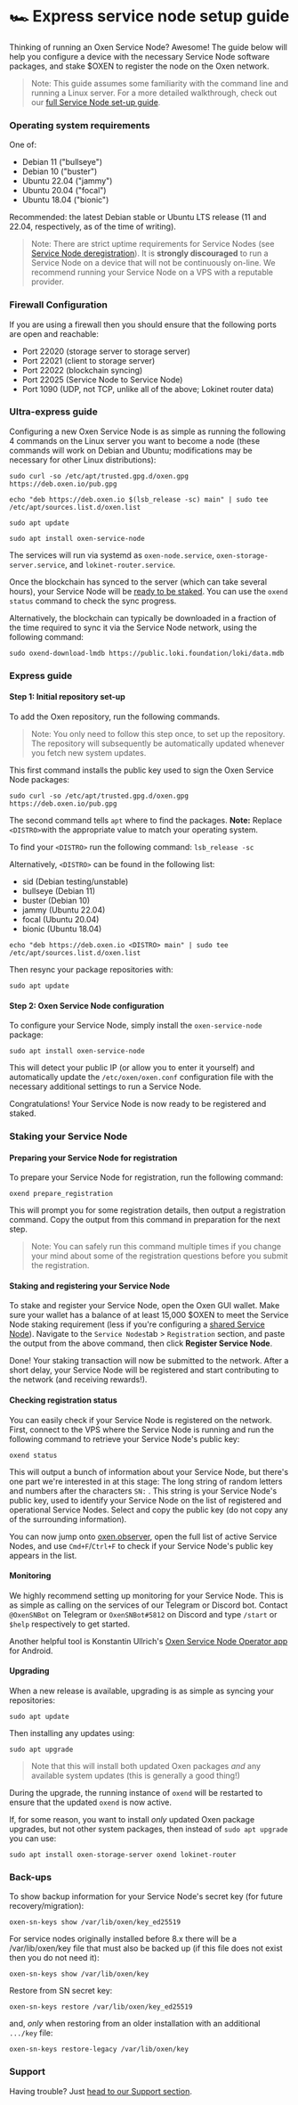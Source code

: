 # 🏎 Express service node setup guide

Thinking of running an Oxen Service Node? Awesome! The guide below will help you configure a device with the necessary Service Node software packages, and stake $OXEN to register the node on the Oxen network.

> Note: This guide assumes some familiarity with the command line and running a Linux server. For a more detailed walkthrough, check out our [full Service Node set-up guide](full-service-node-setup-guide.md).

### Operating system requirements

One of:

* Debian 11 ("bullseye")
* Debian 10 ("buster")
* Ubuntu 22.04 ("jammy")
* Ubuntu 20.04 ("focal")
* Ubuntu 18.04 ("bionic")

Recommended: the latest Debian stable or Ubuntu LTS release (11 and 22.04, respectively, as of the time of writing).

> Note: There are strict uptime requirements for Service Nodes (see [Service Node deregistration](service-node-deregistration.md)). It is **strongly discouraged** to run a Service Node on a device that will not be continuously on-line. We recommend running your Service Node on a VPS with a reputable provider.

### Firewall Configuration

If you are using a firewall then you should ensure that the following ports are open and reachable:

* Port 22020 (storage server to storage server)
* Port 22021 (client to storage server)
* Port 22022 (blockchain syncing)
* Port 22025 (Service Node to Service Node)
* Port 1090 (UDP, not TCP, unlike all of the above; Lokinet router data)

### Ultra-express guide

Configuring a new Oxen Service Node is as simple as running the following 4 commands on the Linux server you want to become a node (these commands will work on Debian and Ubuntu; modifications may be necessary for other Linux distributions):

```
sudo curl -so /etc/apt/trusted.gpg.d/oxen.gpg https://deb.oxen.io/pub.gpg

echo "deb https://deb.oxen.io $(lsb_release -sc) main" | sudo tee /etc/apt/sources.list.d/oxen.list

sudo apt update

sudo apt install oxen-service-node
```

The services will run via systemd as `oxen-node.service`, `oxen-storage-server.service`, and `lokinet-router.service`.

Once the blockchain has synced to the server (which can take several hours), your Service Node will be [ready to be staked](setting-up-an-oxen-service-node.md#staking-your-service-node). You can use the `oxend status` command to check the sync progress.

Alternatively, the blockchain can typically be downloaded in a fraction of the time required to sync it via the Service Node network, using the following command:

```
sudo oxend-download-lmdb https://public.loki.foundation/loki/data.mdb
```

### Express guide

#### Step 1: Initial repository set-up

To add the Oxen repository, run the following commands.

> Note: You only need to follow this step once, to set up the repository. The repository will subsequently be automatically updated whenever you fetch new system updates.

This first command installs the public key used to sign the Oxen Service Node packages:

```
sudo curl -so /etc/apt/trusted.gpg.d/oxen.gpg https://deb.oxen.io/pub.gpg
```

The second command tells `apt` where to find the packages. **Note:** Replace `<DISTRO>`with the appropriate value to match your operating system.

To find your `<DISTRO>` run the following command: `lsb_release -sc`

Alternatively, `<DISTRO>` can be found in the following list:

* sid (Debian testing/unstable)
* bullseye (Debian 11)
* buster (Debian 10)
* jammy (Ubuntu 22.04)
* focal (Ubuntu 20.04)
* bionic (Ubuntu 18.04)

```
echo "deb https://deb.oxen.io <DISTRO> main" | sudo tee /etc/apt/sources.list.d/oxen.list
```

Then resync your package repositories with:

```
sudo apt update
```

#### Step 2: Oxen Service Node configuration

To configure your Service Node, simply install the `oxen-service-node` package:

```
sudo apt install oxen-service-node
```

This will detect your public IP (or allow you to enter it yourself) and automatically update the `/etc/oxen/oxen.conf` configuration file with the necessary additional settings to run a Service Node.

Congratulations! Your Service Node is now ready to be registered and staked.

### Staking your Service Node

#### Preparing your Service Node for registration

To prepare your Service Node for registration, run the following command:

```
oxend prepare_registration
```

This will prompt you for some registration details, then output a registration command. Copy the output from this command in preparation for the next step.

> Note: You can safely run this command multiple times if you change your mind about some of the registration questions before you submit the registration.

#### Staking and registering your Service Node

To stake and register your Service Node, open the Oxen GUI wallet. Make sure your wallet has a balance of at least 15,000 $OXEN to meet the Service Node staking requirement (less if you're configuring a [shared Service Node](full-service-node-setup-guide.md#5-2-setting-up-a-pooled-service-node)). Navigate to the `Service Nodes`tab > `Registration` section, and paste the output from the above command, then click **Register Service Node**.

Done! Your staking transaction will now be submitted to the network. After a short delay, your Service Node will be registered and start contributing to the network (and receiving rewards!).

#### Checking registration status

You can easily check if your Service Node is registered on the network. First, connect to the VPS where the Service Node is running and run the following command to retrieve your Service Node's public key:

```
oxend status
```

This will output a bunch of information about your Service Node, but there's one part we're interested in at this stage: The long string of random letters and numbers after the characters `SN:` . This string is your Service Node's public key, used to identify your Service Node on the list of registered and operational Service Nodes. Select and copy the public key (do not copy any of the surrounding information).

You can now jump onto [oxen.observer](https://oxen.observer), open the full list of active Service Nodes, and use `Cmd+F`/`Ctrl+F` to check if your Service Node's public key appears in the list.

#### Monitoring

We highly recommend setting up monitoring for your Service Node. This is as simple as calling on the services of our Telegram or Discord bot. Contact `@OxenSNBot` on Telegram or `OxenSNBot#5812` on Discord and type `/start` or `$help` respectively to get started.

Another helpful tool is Konstantin Ullrich's [Oxen Service Node Operator app](https://play.google.com/store/apps/details?id=dev.konsti.oxen\_service\_node) for Android.

#### Upgrading

When a new release is available, upgrading is as simple as syncing your repositories:

```
sudo apt update
```

Then installing any updates using:

```
sudo apt upgrade
```

> Note that this will install both updated Oxen packages _and_ any available system updates (this is generally a good thing!)

During the upgrade, the running instance of `oxend` will be restarted to ensure that the updated `oxend` is now active.

If, for some reason, you want to install _only_ updated Oxen package upgrades, but not other system packages, then instead of `sudo apt upgrade` you can use:

```
sudo apt install oxen-storage-server oxend lokinet-router
```

### Back-ups

To show backup information for your Service Node's secret key (for future recovery/migration):

```
oxen-sn-keys show /var/lib/oxen/key_ed25519
```

For service nodes originally installed before 8.x there will be a /var/lib/oxen/key file that must
also be backed up (if this file does not exist then you do not need it):

```
oxen-sn-keys show /var/lib/oxen/key
```

Restore from SN secret key:

```
oxen-sn-keys restore /var/lib/oxen/key_ed25519
```

and, *only* when restoring from an older installation with an additional `.../key` file:

```
oxen-sn-keys restore-legacy /var/lib/oxen/key
```

### Support

Having trouble? Just [head to our Support section](../../support.md).
